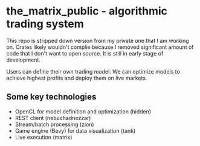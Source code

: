 # the_matrix_public - algorithmic trading system
This repo is stripped down version from my private one that I am working on. Crates likely wouldn't complie because I removed significant amount of code that I don't want to open source. It is still in early stage of development.

Users can define their own trading model. We can optimize models to achieve highest profits and deploy them on live markets.

## Some key technologies
- OpenCL for model definition and optimization (hidden)
- REST client (nebuchadnezzar)
- Stream/batch processing (zion)
- Game engine (Bevy) for data visualization (tank)
- Live execution (matrix)
